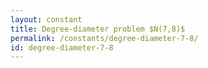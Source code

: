 ```yaml
---
layout: constant
title: Degree-diameter problem $N(7,8)$
permalink: /constants/degree-diameter-7-8/
id: degree-diameter-7-8
---
```

